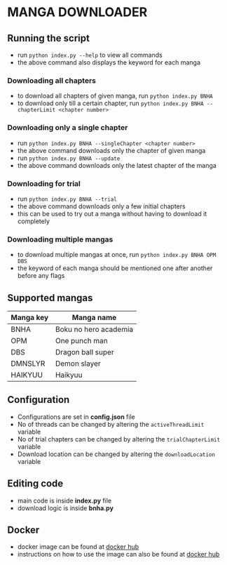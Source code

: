 # MANGA DOWNLOADER

## Running the script

* run `python index.py --help` to view all commands
* the above command also displays the keyword for each manga

### Downloading all chapters

* to download all chapters of given manga, run `python index.py BNHA`
* to download only till a certain chapter, run `python index.py BNHA --chapterLimit <chapter number>`

### Downloading only a single chapter

* run `python index.py BNHA --singleChapter <chapter number>`
* the above command downloads only the chapter of given manga
* run `python index.py BNHA --update`
* the above command downloads only the latest chapter of the manga

### Downloading for trial

* run `python index.py BNHA --trial`
* the above command downloads only a few initial chapters
* this can be used to try out a manga without having to download it completely

### Downloading multiple mangas

* to download multiple mangas at once, run `python index.py BNHA OPM DBS`
* the keyword of each manga should be mentioned one after another before any flags

## Supported mangas

| Manga key | Manga name |
| --- | --- |
| BNHA | Boku no hero academia |
| OPM | One punch man |
| DBS | Dragon ball super |
| DMNSLYR | Demon slayer |
| HAIKYUU | Haikyuu |

## Configuration

* Configurations are set in **config.json** file
* No of threads can be changed by altering the `activeThreadLimit` variable
* No of trial chapters can be changed by altering the `trialChapterLimit` variable
* Download location can be changed by altering the `downloadLocation` variable

## Editing code

* main code is inside **index.py** file
* download logic is inside **bnha.py**

## Docker

* docker image can be found at [docker hub](https://hub.docker.com/r/nithishraja/manga-downloader)
* instructions on how to use the image can also be found at [docker hub](https://hub.docker.com/r/nithishraja/manga-downloader)
